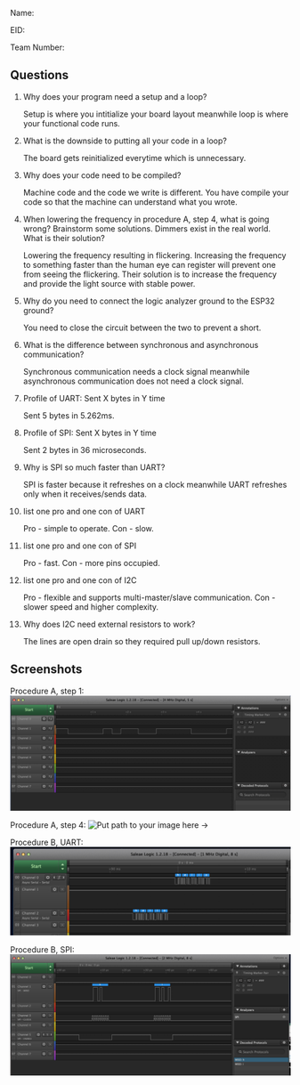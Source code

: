 Name:

EID:

Team Number:

## Questions

1. Why does your program need a setup and a loop?

    Setup is where you intitialize your board layout meanwhile loop is where your functional code runs.

2. What is the downside to putting all your code in a loop?

    The board gets reinitialized everytime which is unnecessary.

3. Why does your code need to be compiled?

    Machine code and the code we write is different. You have compile your code so that the machine can understand what you wrote.

4. When lowering the frequency in procedure A, step 4, what is going wrong? Brainstorm some solutions. Dimmers exist in the real world. What is their solution?

    Lowering the frequency resulting in flickering. Increasing the frequency to something faster than the human eye can register will prevent one from seeing the flickering.
    Their solution is to increase the frequency and provide the light source with stable power.

5. Why do you need to connect the logic analyzer ground to the ESP32 ground?

    You need to close the circuit between the two to prevent a short.

6. What is the difference between synchronous and asynchronous communication?

    Synchronous communication needs a clock signal meanwhile asynchronous communication does not need a clock signal.

7. Profile of UART: Sent X bytes in Y time 

    Sent 5 bytes in 5.262ms.

8. Profile of SPI: Sent X bytes in Y time

    Sent 2 bytes in 36 microseconds.

9. Why is SPI so much faster than UART?

    SPI is faster because it refreshes on a clock meanwhile UART refreshes only when it receives/sends data.

10. list one pro and one con of UART

    Pro - simple to operate. Con - slow.

11. list one pro and one con of SPI

    Pro - fast. Con - more pins occupied.

12. list one pro and one con of I2C

    Pro - flexible and supports multi-master/slave communication. Con - slower speed and higher complexity.

13. Why does I2C need external resistors to work?

    The lines are open drain so they required pull up/down resistors.

## Screenshots

Procedure A, step 1:
![Put path to your image here ->](img/logicanalyzer.png)

Procedure A, step 4:
![Put path to your image here ->](img/dimmer.png)

Procedure B, UART:
![Put path to your image here ->](img/UART.png)

Procedure B, SPI:
![Put path to your image here ->](img/SPI.png)
